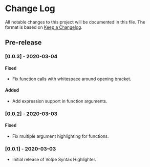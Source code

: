 # Change Log

All notable changes to this project will be documented in this file.
The format is based on [Keep a Changelog](https://keepachangelog.com/en/1.0.0/).

## Pre-release

### [0.0.3] - 2020-03-04
#### Fixed
- Fix function calls with whitespace around opening bracket.
#### Added
- Add expression support in function arguments.

### [0.0.2] - 2020-03-03
#### Fixed
- Fix multiple argument highlighting for functions.

### [0.0.1] - 2020-03-03
- Initial release of Volpe Syntax Highlighter.
